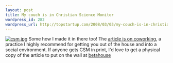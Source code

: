 ```yaml
--- 
layout: post
title: My couch is in Christian Science Monitor
wordpress_id: 282
wordpress_url: http://topstartup.com/2008/03/03/my-couch-is-in-christian-science-monitor/
---
```

<a href="http://www.csmonitor.com/2008/0303/p13s03-wmgn.html"><img src='http://topstartup.com/wp-content/uploads/2008/03/csm.jpg' alt='csm.jpg' /></a>
Some how I made it in there too! The <a href="http://www.csmonitor.com/2008/0303/p13s03-wmgn.html">article is on coworking</a>, a practice I highly recommend for getting you out of the house and into a social environment. If anyone gets CSM in print, I'd love to get a physical copy of the article to put on the wall at <a href="http://betahouse.org">betahouse</a>
